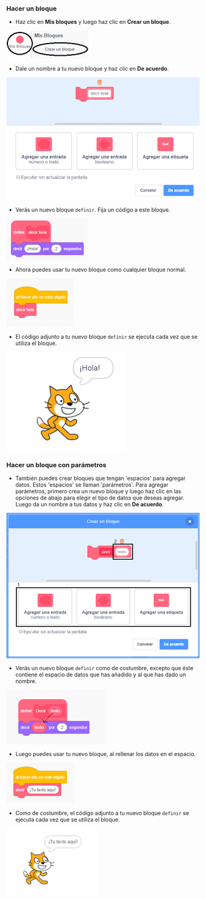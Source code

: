 ### Hacer un bloque

+ Haz clic en **Mis bloques** y luego haz clic en **Crear un bloque**.

![Mis bloques](images/my-blocks-annotated.png)

+ Dale un nombre a tu nuevo bloque y haz clic en **De acuerdo**.

![Crea un nuevo bloque](images/block-create.png)

+ Verás un nuevo bloque `definir`. Fija un código a este bloque.

![Define un nuevo bloque](images/block-define.png)

+ Ahora puedes usar tu nuevo bloque como cualquier bloque normal.

![Usar un nuevo bloque](images/block-use.png)

+ El código adjunto a tu nuevo bloque `definir` se ejecuta cada vez que se utiliza el bloque.

![Prueba un nuevo bloque](images/block-test.png)

### Hacer un bloque con parámetros

+ También puedes crear bloques que tengan 'espacios' para agregar datos. Estos 'espacios' se llaman 'parámetros'. Para agregar parámetros, primero crea un nuevo bloque y luego haz clic en las opciones de abajo para elegir el tipo de datos que deseas agregar. Luego da un nombre a tus datos y haz clic en **De acuerdo**.

![Crea un nuevo bloque con parámetros](images/parameter-create-annotated.png)

+ Verás un nuevo bloque `definir` como de costumbre, excepto que éste contiene el espacio de datos que has añadido y al que has dado un nombre.

![Define un nuevo bloque con parámetros](images/parameter-define-annotated.png)

+ Luego puedes usar tu nuevo bloque, al rellenar los datos en el espacio.

![Usa un nuevo bloque con parámetros](images/parameter-use.png)

+ Como de costumbre, el código adjunto a tu nuevo bloque `definir` se ejecuta cada vez que se utiliza el bloque.

![Prueba un nuevo bloque con parámetros](images/parameter-test.png)
